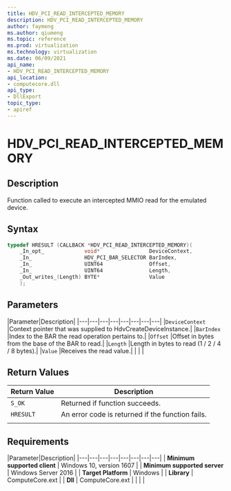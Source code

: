 ```yaml
---
title: HDV_PCI_READ_INTERCEPTED_MEMORY
description: HDV_PCI_READ_INTERCEPTED_MEMORY
author: faymeng
ms.author: qiumeng
ms.topic: reference
ms.prod: virtualization
ms.technology: virtualization
ms.date: 06/09/2021
api_name:
- HDV_PCI_READ_INTERCEPTED_MEMORY
api_location:
- computecore.dll
api_type:
- DllExport
topic_type: 
- apiref
---
```

# HDV_PCI_READ_INTERCEPTED_MEMORY

## Description

Function called to execute an intercepted MMIO read for the emulated device.

## Syntax

```C++
typedef HRESULT (CALLBACK *HDV_PCI_READ_INTERCEPTED_MEMORY)(
    _In_opt_             void*                DeviceContext,
    _In_                 HDV_PCI_BAR_SELECTOR BarIndex,
    _In_                 UINT64               Offset,
    _In_                 UINT64               Length,
    _Out_writes_(Length) BYTE*                Value
    );
```

## Parameters

|Parameter|Description|
|---|---|---|---|---|---|---|---|
|`DeviceContext` |Context pointer that was supplied to HdvCreateDeviceInstance.|
|`BarIndex` |Index to the BAR the read operation pertains to.|
|`Offset` |Offset in bytes from the base of the BAR to read.|
|`Length` |Length in bytes to read (1 / 2 / 4 / 8 bytes).|
|`Value` |Receives the read value.|
|    |    |

## Return Values

|Return Value     |Description|
|---|---|
|`S_OK` | Returned if function succeeds.|
|`HRESULT` | An error code is returned if the function fails.
|     |     |

## Requirements

|Parameter|Description|
|---|---|---|---|---|---|---|---|
| **Minimum supported client** | Windows 10, version 1607 |
| **Minimum supported server** | Windows Server 2016 |
| **Target Platform** | Windows |
| **Library** | ComputeCore.ext |
| **Dll** | ComputeCore.ext |
|    |    |
